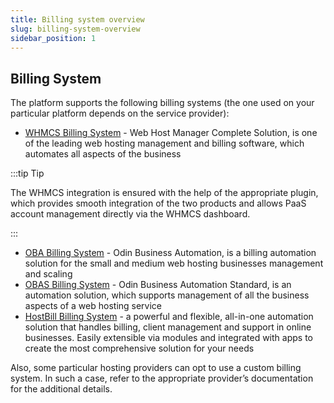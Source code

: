 ```yaml
---
title: Billing system overview
slug: billing-system-overview
sidebar_position: 1
---
```


## Billing System

The platform supports the following billing systems (the one used on your particular platform depends on the service provider):

- [WHMCS Billing System](/docs/Account&Pricing/Billing%20Systems/WHMCS%20Billing%20System) - Web Host Manager Complete Solution, is one of the leading web hosting management and billing software, which automates all aspects of the business

:::tip Tip

The WHMCS integration is ensured with the help of the appropriate plugin, which provides smooth integration of the two products and allows PaaS account management directly via the WHMCS dashboard.

:::

- [OBA Billing System](/docs/Account&Pricing/Billing%20Systems/OBA%20Billing%20System) - Odin Business Automation, is a billing automation solution for the small and medium web hosting businesses management and scaling
- [OBAS Billing System](/docs/Account&Pricing/Billing%20Systems/OBAS%20Billing%20System) - Odin Business Automation Standard, is an automation solution, which supports management of all the business aspects of a web hosting service
- [HostBill Billing System](https://hostbillapp.com/feature/jelastic/) - a powerful and flexible, all-in-one automation solution that handles billing, client management and support in online businesses. Easily extensible via modules and integrated with apps to create the most comprehensive solution for your needs

Also, some particular hosting providers can opt to use a custom billing system. In such a case, refer to the appropriate provider’s documentation for the additional details.

